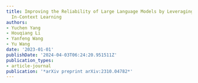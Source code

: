 ```yaml
---
title: Improving the Reliability of Large Language Models by Leveraging Uncertainty-Aware
  In-Context Learning
authors:
- Yuchen Yang
- Houqiang Li
- Yanfeng Wang
- Yu Wang
date: '2023-01-01'
publishDate: '2024-04-03T06:24:20.951511Z'
publication_types:
- article-journal
publication: '*arXiv preprint arXiv:2310.04782*'
---
```

